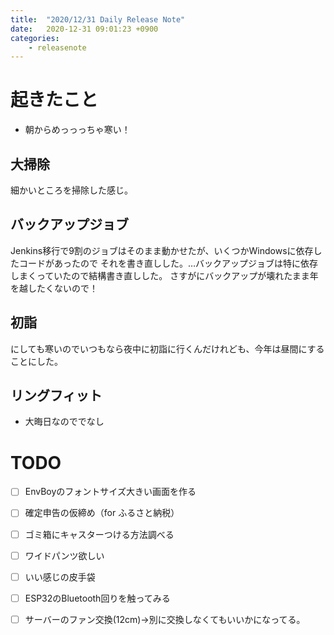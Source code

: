 ```yaml
---
title:  "2020/12/31 Daily Release Note"
date:   2020-12-31 09:01:23 +0900
categories:
	- releasenote
---
```

# 起きたこと

* 朝からめっっっちゃ寒い！

## 大掃除

細かいところを掃除した感じ。

## バックアップジョブ

Jenkins移行で9割のジョブはそのまま動かせたが、いくつかWindowsに依存したコードがあったので
それを書き直しした。…バックアップジョブは特に依存しまくっていたので結構書き直しした。
さすがにバックアップが壊れたまま年を越したくないので！

## 初詣

にしても寒いのでいつもなら夜中に初詣に行くんだけれども、今年は昼間にすることにした。

## リングフィット

* 大晦日なのででなし

# TODO 

- [ ] EnvBoyのフォントサイズ大きい画面を作る
- [ ] 確定申告の仮締め（for ふるさと納税）
- [ ] ゴミ箱にキャスターつける方法調べる
- [ ] ワイドパンツ欲しい
- [ ] いい感じの皮手袋
- [ ] ESP32のBluetooth回りを触ってみる
- [ ] サーバーのファン交換(12cm)→別に交換しなくてもいいかになってる。


